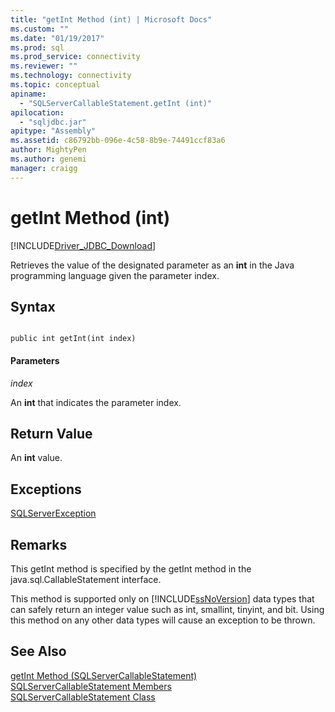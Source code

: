 ```yaml
---
title: "getInt Method (int) | Microsoft Docs"
ms.custom: ""
ms.date: "01/19/2017"
ms.prod: sql
ms.prod_service: connectivity
ms.reviewer: ""
ms.technology: connectivity
ms.topic: conceptual
apiname: 
  - "SQLServerCallableStatement.getInt (int)"
apilocation: 
  - "sqljdbc.jar"
apitype: "Assembly"
ms.assetid: c86792bb-096e-4c58-8b9e-74491ccf83a6
author: MightyPen
ms.author: genemi
manager: craigg
---
```

# getInt Method (int)
[!INCLUDE[Driver_JDBC_Download](../../../includes/driver_jdbc_download.md)]

  Retrieves the value of the designated parameter as an **int** in the Java programming language given the parameter index.  
  
## Syntax  
  
```  
  
public int getInt(int index)  
```  
  
#### Parameters  
 *index*  
  
 An **int** that indicates the parameter index.  
  
## Return Value  
 An **int** value.  
  
## Exceptions  
 [SQLServerException](../../../connect/jdbc/reference/sqlserverexception-class.md)  
  
## Remarks  
 This getInt method is specified by the getInt method in the java.sql.CallableStatement interface.  
  
 This method is supported only on [!INCLUDE[ssNoVersion](../../../includes/ssnoversion-md.md)] data types that can safely return an integer value such as int, smallint, tinyint, and bit. Using this method on any other data types will cause an exception to be thrown.  
  
## See Also  
 [getInt Method &#40;SQLServerCallableStatement&#41;](../../../connect/jdbc/reference/getint-method-sqlservercallablestatement.md)   
 [SQLServerCallableStatement Members](../../../connect/jdbc/reference/sqlservercallablestatement-members.md)   
 [SQLServerCallableStatement Class](../../../connect/jdbc/reference/sqlservercallablestatement-class.md)  
  
  
